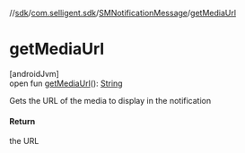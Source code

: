 //[sdk](../../../index.md)/[com.selligent.sdk](../index.md)/[SMNotificationMessage](index.md)/[getMediaUrl](get-media-url.md)

# getMediaUrl

[androidJvm]\
open fun [getMediaUrl](get-media-url.md)(): [String](https://developer.android.com/reference/kotlin/java/lang/String.html)

Gets the URL of the media to display in the notification

#### Return

the URL
